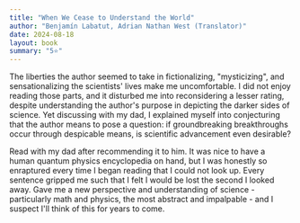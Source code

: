 ```yaml
---
title: "When We Cease to Understand the World"
author: "Benjamín Labatut, Adrian Nathan West (Translator)"
date: 2024-08-18
layout: book
summary: "5⭐️"
---
```

 
 The liberties the author seemed to take in fictionalizing, "mysticizing", and sensationalizing the scientists' lives make me uncomfortable. I did not enjoy reading those parts, and it disturbed me into reconsidering a lesser rating, despite understanding the author's purpose in depicting the darker sides of science. Yet discussing with my dad, I explained myself into conjecturing that the author means to pose a question: if groundbreaking breakthroughs occur through despicable means, is scientific advancement even desirable?

Read with my dad after recommending it to him. It was nice to have a human quantum physics encyclopedia on hand, but I was honestly so enraptured every time I began reading that I could not look up. Every sentence gripped me such that I felt I would be lost the second I looked away. Gave me a new perspective and understanding of science - particularly math and physics, the most abstract and impalpable - and I suspect I'll think of this for years to come.